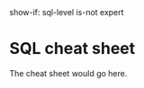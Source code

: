 <config>
show-if: sql-level is-not expert
</config>

# SQL cheat sheet

The cheat sheet would go here.
